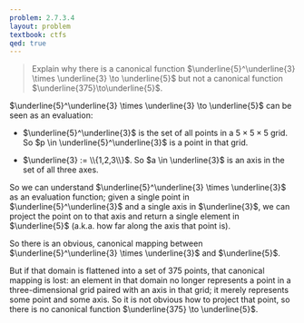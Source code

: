 ```yaml
---
problem: 2.7.3.4 
layout: problem
textbook: ctfs
qed: true
---
```


> Explain why there is a canonical function $\underline{5}^\underline{3} \times
> \underline{3} \to \underline{5}$ but not a canonical function
> $\underline{375}\to\underline{5}$.

$\underline{5}^\underline{3} \times \underline{3} \to \underline{5}$ can be seen
as an evaluation:

 - $\underline{5}^\underline{3}$ is the set of all points in a
   $5\times5\times5$ grid. So $p \in \underline{5}^\underline{3}$ is a
   point in that grid.

 - $\underline{3} := \\{1,2,3\\}$. So $a \in \underline{3}$ is an axis in the
   set of all three axes.

So we can understand $\underline{5}^\underline{3} \times \underline{3}$ as an
evaluation function; given a single point in $\underline{5}^\underline{3}$ and a
single axis in $\underline{3}$, we can project the point on to that axis and
return a single element in $\underline{5}$ (a.k.a. how far along the axis that
point is).

So there is an obvious, canonical mapping between $\underline{5}^\underline{3}
\times \underline{3}$ and $\underline{5}$. 

But if that domain is flattened into a set of 375 points, that canonical mapping
is lost: an element in that domain no longer represents a point in a
three-dimensional grid paired with an axis in that grid; it merely represents
some point and some axis. So it is not obvious how to project that point, so
there is no canonical function $\underline{375} \to \underline{5}$.
